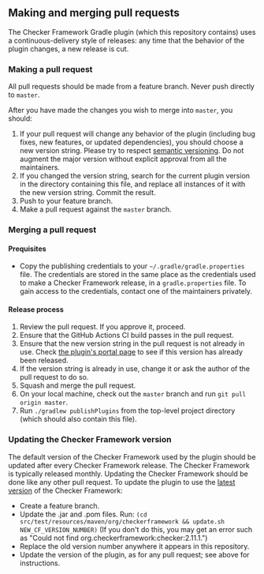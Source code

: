 ## Making and merging pull requests

The Checker Framework Gradle plugin (which this repository contains)
uses a continuous-delivery style of releases: any time that the
behavior of the plugin changes, a new release is cut.

### Making a pull request

All pull requests should be made from a feature branch. Never push
directly to `master`.

After you have made the changes you wish to merge into `master`,
you should:
1. If your pull request will change any behavior of the plugin (including
   bug fixes, new features, or updated dependencies), you should choose a new version string. Please
   try to respect [semantic versioning](https://semver.org/). Do not augment
   the major version without explicit approval from all the maintainers.
2. If you changed the version string, search for the current plugin version
   in the directory containing this file, and replace all instances of it with
   the new version string. Commit the result.
3. Push to your feature branch.
4. Make a pull request against the `master` branch.

### Merging a pull request

#### Prequisites

* Copy the publishing credentials to your `~/.gradle/gradle.properties` file.
The credentials are stored in the same place as the credentials used to make
a Checker Framework release, in a `gradle.properties` file.
To gain access to the credentials, contact one of the maintainers privately.

#### Release process

1. Review the pull request. If you approve it, proceed.
2. Ensure that the GitHub Actions CI build passes in the pull request.
3. Ensure that the new version string in the pull request is not already in use. Check
[the plugin's portal page](https://plugins.gradle.org/plugin/org.checkerframework)
to see if this version has already been released.
4. If the version string is already in use, change it or ask the author of the pull
request to do so.
5. Squash and merge the pull request.
6. On your local machine, check out the `master` branch and run `git pull origin master`.
7. Run `./gradlew publishPlugins` from the top-level project directory
(which should also contain this file).

### Updating the Checker Framework version

The default version of the Checker Framework used by the plugin
should be updated after every Checker Framework release.
The Checker Framework is typically released monthly.
Updating the Checker Framework should
be done like any other pull request. To update the plugin to
use the [latest version](https://github.com/typetools/checker-framework/blob/master/changelog.txt)
of the Checker Framework:
   * Create a feature branch.
   * Update the .jar and .pom files.
     Run: `(cd src/test/resources/maven/org/checkerframework && update.sh NEW_CF_VERSION_NUMBER)`
     (If you don't do this, you may get an error such as
     "Could not find org.checkerframework:checker:2.11.1.")
   * Replace the old version number anywhere it appears in this repository.
   * Update the version of the plugin, as for any pull request; see above for instructions.
